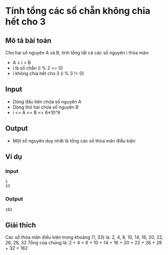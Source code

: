 # Tính tổng các số chẵn không chia hết cho 3

## Mô tả bài toán

Cho hai số nguyên A và B, tính tổng tất cả các số nguyên i thỏa mãn:

- A < i < B
- i là số chẵn (i % 2 == 0)
- i không chia hết cho 3 (i % 3 != 0)

## Input

- Dòng đầu tiên chứa số nguyên A
- Dòng thứ hai chứa số nguyên B
- i <= A <= B <= 6\*10^9

## Output

- Một số nguyên duy nhất là tổng các số thỏa mãn điều kiện

## Ví dụ

### Input

```
1
33
```

### Output

```
182
```

## Giải thích

Các số thỏa mãn điều kiện trong khoảng (1, 33) là: 2, 4, 8, 10, 14, 16, 20, 22, 26, 28, 32
Tổng của chúng là: 2 + 4 + 8 + 10 + 14 + 16 + 20 + 22 + 26 + 28 + 32 = 182
